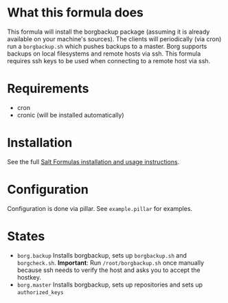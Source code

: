 # What this formula does

This formula will install the borgbackup package (assuming it is already
available on your machine's sources).
The clients will periodically (via cron) run a `borgbackup.sh` which pushes
backups to a master. Borg supports backups on local filesystems and remote hosts
via ssh. This formula requires ssh keys to be used when connecting to a remote
host via ssh.

# Requirements

 - cron
 - cronic (will be installed automatically)

# Installation

See the full [Salt Formulas installation and usage instructions](http://docs.saltstack.com/en/latest/topics/development/conventions/formulas.html).

# Configuration

Configuration is done via pillar. See `example.pillar` for examples.

# States

  - `borg.backup` Installs borgbackup, sets up `borgbackup.sh` and
    `borgcheck.sh`. **Important**: Run `/root/borgbackup.sh` once manually
    because ssh needs to verify the host and asks you to accept the hostkey.
  - `borg.master` Installs borgbackup, sets up repositories and sets up
    `authorized_keys`
